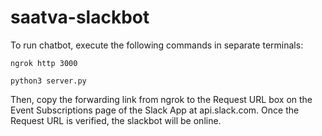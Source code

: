 # saatva-slackbot

To run chatbot, execute the following commands in separate terminals:

`ngrok http 3000`

`python3 server.py`

Then, copy the forwarding link from ngrok to the Request URL box on the Event Subscriptions page of the Slack App at api.slack.com. Once the Request URL is verified, the slackbot will be online.